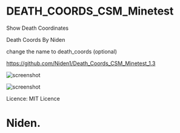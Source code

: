 # DEATH_COORDS_CSM_Minetest
Show Death Coordinates

Death Coords By Niden

change the name to death_coords (optional)

https://github.com/Niden1/Death_Coords_CSM_Minetest_1.3

![screenshot](https://github.com/Niden1/Death_Coords_CSM_Minetest_1.5/blob/main/screenshot.png)


![screenshot](https://github.com/Niden1/Death_Coords_CSM_Minetest_1.5/blob/main/screenshot3.png)


Licence: MIT Licence

# Niden.
